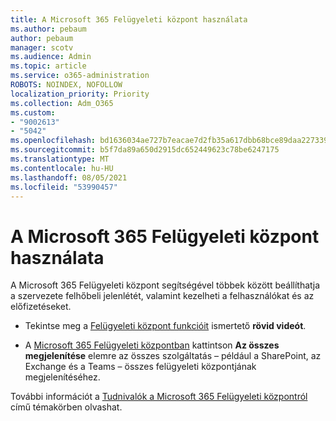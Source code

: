 ```yaml
---
title: A Microsoft 365 Felügyeleti központ használata
ms.author: pebaum
author: pebaum
manager: scotv
ms.audience: Admin
ms.topic: article
ms.service: o365-administration
ROBOTS: NOINDEX, NOFOLLOW
localization_priority: Priority
ms.collection: Adm_O365
ms.custom:
- "9002613"
- "5042"
ms.openlocfilehash: bd1636034ae727b7eacae7d2fb35a617dbb68bce89daa227339143b735f2a884
ms.sourcegitcommit: b5f7da89a650d2915dc652449623c78be6247175
ms.translationtype: MT
ms.contentlocale: hu-HU
ms.lasthandoff: 08/05/2021
ms.locfileid: "53990457"
---
```

# <a name="using-the-microsoft-365-admin-center"></a>A Microsoft 365 Felügyeleti központ használata

A Microsoft 365 Felügyeleti központ segítségével többek között beállíthatja a szervezete felhőbeli jelenlétét, valamint kezelheti a felhasználókat és az előfizetéseket.

- Tekintse meg a [Felügyeleti központ funkcióit](https://www.microsoft.com/videoplayer/embed/RWfvDL) ismertető **rövid videót**.

- A [Microsoft 365 Felügyeleti központban](https://admin.microsoft.com/AdminPortal/Home#/homepage) kattintson **Az összes megjelenítése** elemre az összes szolgáltatás – például a SharePoint, az Exchange és a Teams – összes felügyeleti központjának megjelenítéséhez.

További információt a [Tudnivalók a Microsoft 365 Felügyeleti központról](https://docs.microsoft.com/microsoft-365/admin/admin-overview/about-the-admin-center) című témakörben olvashat.
